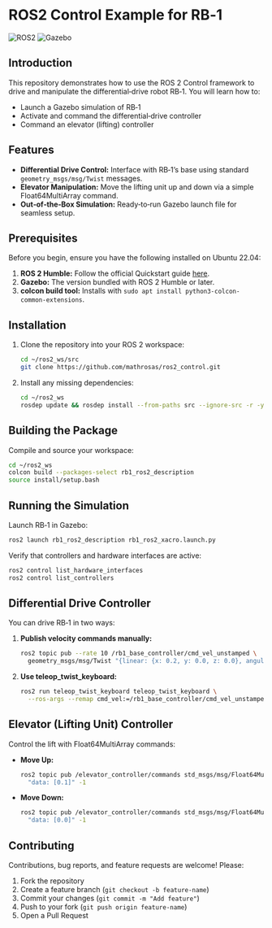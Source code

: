# ROS2 Control Example for RB‑1

![ROS2](https://img.shields.io/badge/ros2-humble-blue) ![Gazebo](https://img.shields.io/badge/gazebo-latest-green)

## Introduction

This repository demonstrates how to use the ROS 2 Control framework to drive and manipulate the differential‑drive robot RB‑1. You will learn how to:

* Launch a Gazebo simulation of RB‑1
* Activate and command the differential‑drive controller
* Command an elevator (lifting) controller

## Features

* **Differential Drive Control:** Interface with RB‑1’s base using standard `geometry_msgs/msg/Twist` messages.
* **Elevator Manipulation:** Move the lifting unit up and down via a simple Float64MultiArray command.
* **Out‑of‑the‑Box Simulation:** Ready‑to‑run Gazebo launch file for seamless setup.

## Prerequisites

Before you begin, ensure you have the following installed on Ubuntu 22.04:

1. **ROS 2 Humble:** Follow the official Quickstart guide [here](https://docs.ros.org/en/humble/Installation.html).
2. **Gazebo:** The version bundled with ROS 2 Humble or later.
3. **colcon build tool:** Installs with `sudo apt install python3-colcon-common-extensions`.

## Installation

1. Clone the repository into your ROS 2 workspace:

   ```bash
   cd ~/ros2_ws/src
   git clone https://github.com/mathrosas/ros2_control.git
   ```
2. Install any missing dependencies:

   ```bash
   cd ~/ros2_ws
   rosdep update && rosdep install --from-paths src --ignore-src -r -y
   ```

## Building the Package

Compile and source your workspace:

```bash
cd ~/ros2_ws
colcon build --packages-select rb1_ros2_description
source install/setup.bash
```

## Running the Simulation

Launch RB‑1 in Gazebo:

```bash
ros2 launch rb1_ros2_description rb1_ros2_xacro.launch.py
```

Verify that controllers and hardware interfaces are active:

```bash
ros2 control list_hardware_interfaces
ros2 control list_controllers
```

## Differential Drive Controller

You can drive RB‑1 in two ways:

1. **Publish velocity commands manually:**

   ```bash
   ros2 topic pub --rate 10 /rb1_base_controller/cmd_vel_unstamped \
     geometry_msgs/msg/Twist "{linear: {x: 0.2, y: 0.0, z: 0.0}, angular: {z: 0.2}}"
   ```
2. **Use teleop\_twist\_keyboard:**

   ```bash
   ros2 run teleop_twist_keyboard teleop_twist_keyboard \
     --ros-args --remap cmd_vel:=/rb1_base_controller/cmd_vel_unstamped
   ```

## Elevator (Lifting Unit) Controller

Control the lift with Float64MultiArray commands:

* **Move Up:**

  ```bash
  ros2 topic pub /elevator_controller/commands std_msgs/msg/Float64MultiArray \
    "data: [0.1]" -1
  ```
* **Move Down:**

  ```bash
  ros2 topic pub /elevator_controller/commands std_msgs/msg/Float64MultiArray \
    "data: [0.0]" -1
  ```

## Contributing

Contributions, bug reports, and feature requests are welcome! Please:

1. Fork the repository
2. Create a feature branch (`git checkout -b feature-name`)
3. Commit your changes (`git commit -m "Add feature"`)
4. Push to your fork (`git push origin feature-name`)
5. Open a Pull Request
